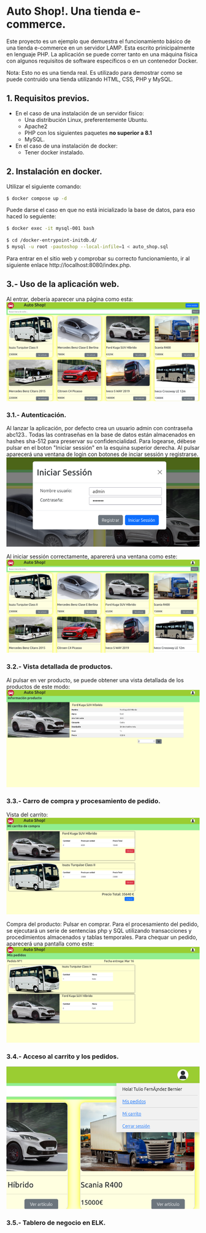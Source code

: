 # Auto Shop!. Una tienda e-commerce.
Este proyecto es un ejemplo que demuestra el funcionamiento básico de una tienda e-commerce en un servidor LAMP. Esta escrito prinicipalmente en lenguaje PHP.  La aplicación se puede correr tanto en una máquina física con algunos requisitos de software específicos o en un contenedor Docker.

Nota: Esto no es una tienda real. Es utilizado para demostrar como se puede contruido una tienda utilizando HTML, CSS, PHP y MySQL.

## 1. Requisitos previos.
* En el caso de una instalación de un servidor físico:
  * Una distribución Linux, preferentemente Ubuntu.
  * Apache2
  * PHP con los siguientes paquetes **no superior a 8.1**
  * MySQL.
 * En el caso de una instalación de docker:
   * Tener docker instalado.

## 2. Instalación en docker.
Utilizar el siguiente comando:
```bash
$ docker compose up -d
```

Puede darse el caso en que no está inicializado la base de datos, para eso haced lo seguiente:

```bash
$ docker exec -it mysql-001 bash
```
```bash
$ cd /docker-entrypoint-initdb.d/
$ mysql -u root -pautoshop --local-infile=1 < auto_shop.sql
```
Para entrar en el sitio web y comprobar su correcto funcionamiento, ir al siguiente enlace http://localhost:8080/index.php.

## 3.- Uso de la aplicación web.
Al entrar, debería aparecer una página como esta:
![imagen](https://github.com/ecc360/tienda/raw/main/images/24740c5c-1285-46f3-ae21-292ced63f596.png)

### 3.1.- Autenticación.
Al lanzar la aplicación, por defecto crea un usuario admin con contraseña abc123.. Todas las contraseñas en la base de datos están almacenados en hashes sha-512 para preservar su confidencialidad. Para logearse, débese pulsar en el boton "Iniciar sessión" en la esquina superior derecha. Al pulsar aparecerá una ventana de login con botones de inciar sessión y registrarse. 
![imagen](https://github.com/ecc360/tienda/raw/main/images/f478f390-994d-400b-9dbe-d2f883b13b3b.png)

Al iniciar sessión correctamente, aparererá una ventana como este:
![imagen](https://github.com/ecc360/tienda/raw/main/images/09aaef1e-5236-4481-bba3-8a27b2069b41.png)

### 3.2.- Vista detallada de productos.
Al pulsar en ver producto, se puede obtener una vista detallada de los productos de este modo:
![imagen](https://github.com/ecc360/tienda/raw/main/images/bbacabdc-e0ad-4bfa-a330-9a58d1693968.png)

### 3.3.- Carro de compra y procesamiento de pedido.
Vista del carrito:
![imagen](https://github.com/ecc360/tienda/raw/main/images/12cac226-e390-4d95-8d94-c497c14ed1b7.png)

Compra del producto: Pulsar en comprar. Para el procesamiento del pedido, se ejecutará un serie de sentencias php y SQL utilizando transacciones y procedimientos almacenados y tablas temporales. Para chequar un pedido, aparecerá una pantalla como este:
![imagen](https://github.com/ecc360/tienda/raw/main/images/e5a87f37-8bd3-4709-bb36-1fd799aeaf73.png)

### 3.4.- Acceso al carrito y los pedidos.
![imagen](https://github.com/ecc360/tienda/raw/main/images/3160d81e-343a-450e-be6c-2a5cbedf8343.png)

### 3.5.- Tablero de negocio en ELK.

